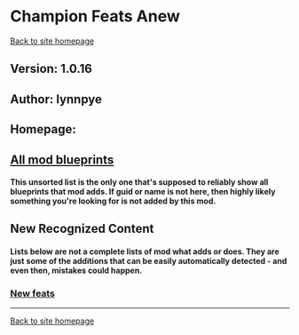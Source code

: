 # Champion Feats Anew

[Back to site homepage](../README.md)

## Version: 1.0.16

## Author: lynnpye

## Homepage: []()

## [All mod blueprints](./AllBlueprints.md)

#### This unsorted list is the only one that's supposed to reliably show all blueprints that mod adds. If guid or name is not here, then highly likely something you're looking for is not added by this mod.

## New Recognized Content

#### **Lists below are not a complete lists of mod what adds or does**. They are just some of the additions that can be easily automatically detected - and even then, mistakes could happen.

### [New feats](./Feats.md)


___
[Back to site homepage](../README.md)
